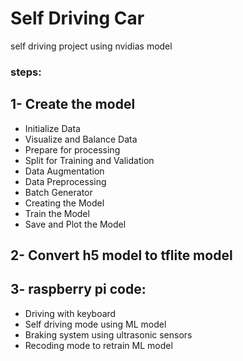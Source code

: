 # Self Driving Car
self driving project using nvidias model

### steps:

## 1- Create the model
-  Initialize Data
-  Visualize and Balance Data
-  Prepare for processing
-  Split for Training and Validation
-  Data Augmentation
-  Data Preprocessing
-  Batch Generator
-  Creating the Model
-  Train the Model
-  Save and Plot the Model


## 2- Convert h5 model to tflite model

## 3- raspberry pi code:
-  Driving with keyboard 
-  Self driving mode using ML model 
-  Braking system using ultrasonic sensors
-  Recoding mode to retrain ML model
